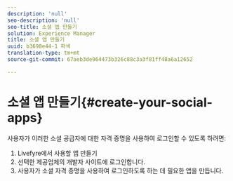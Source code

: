 ```yaml
---
description: 'null'
seo-description: 'null'
seo-title: 소셜 앱 만들기
solution: Experience Manager
title: 소셜 앱 만들기
uuid: b3698e44-1 파섹
translation-type: tm+mt
source-git-commit: 67aeb3de964473b326c88c3a3f81ff48a6a12652

---
```



# 소셜 앱 만들기{#create-your-social-apps}

사용자가 이러한 소셜 공급자에 대한 자격 증명을 사용하여 로그인할 수 있도록 하려면:

1. Livefyre에서 사용할 앱 만들기
1. 선택한 제공업체의 개발자 사이트에 로그인합니다.
1. 사용자가 소셜 자격 증명을 사용하여 로그인하도록 하는 데 필요한 앱을 만듭니다.
